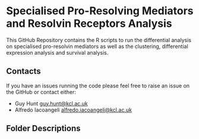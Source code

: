 # Specialised Pro-Resolving Mediators and Resolvin Receptors Analysis

This GitHub Repository contains the R scripts to run the differential analysis on specialised pro-resolvin mediators as well as the clustering, differential expression analysis and survival analysis.

## Contacts
If you have an issues running the code please feel free to raise an issue on the GitHub or contact either:

- Guy Hunt <guy.hunt@kcl.ac.uk>
- Alfredo Iacoangeli <alfredo.iacoangeli@kcl.ac.uk>

## Folder Descriptions

